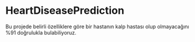 # HeartDiseasePrediction
Bu projede belirli özelliklere göre bir hastanın kalp hastası olup olmayacağını %91 doğrulukla bulabiliyoruz.
